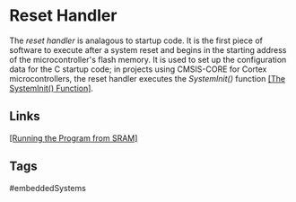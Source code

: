 # Reset Handler

The *reset handler* is analagous to startup code. It is the first piece of software to execute after a system reset and begins in the starting address of the microcontroller's flash memory. It is used to set up the configuration data for the C startup code; in projects using CMSIS-CORE for Cortex microcontrollers, the reset handler executes the *SystemInit()* function [\[The SystemInit() Function\]](../202202110421).  

## Links
[\[Running the Program from SRAM\]](../202202110430)  

## Tags
#embeddedSystems
